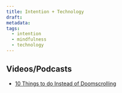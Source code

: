 ```yaml
---
title: Intention + Technology
draft: 
metadata: 
tags:
  - intention
  - mindfulness
  - technology
---
```


## Videos/Podcasts
- [10 Things to do Instead of Doomscrolling](https://www.youtube.com/watch?v=qLh_IDLvrxs) 